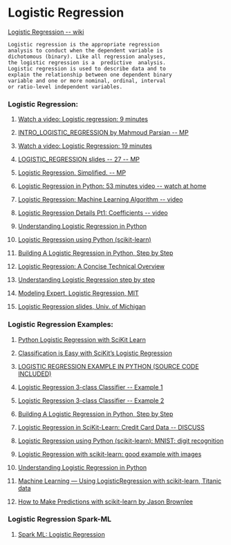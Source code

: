 # Logistic Regression


[Logistic Regression -- wiki](https://en.wikipedia.org/wiki/Logistic_regression)


````
Logistic regression is the appropriate regression 
analysis to conduct when the dependent variable is 
dichotomous (binary). Like all regression analyses, 
the logistic regression is a  predictive  analysis.  
Logistic regression is used to describe data and to 
explain the relationship between one dependent binary 
variable and one or more nominal, ordinal, interval 
or ratio-level independent variables.
````

### Logistic Regression:

1. [Watch a video: Logistic regression: 9 minutes](https://www.youtube.com/watch?v=yIYKR4sgzI8)

2. [INTRO_LOGISTIC_REGRESSION by Mahmoud Parsian -- MP](../../docs/logistic_regression/MP_INTRO_LOGISTIC_REGRESSION.txt.pdf)
  
3. [Watch a video: Logistic Regression: 19 minutes](https://www.youtube.com/watch?v=vN5cNN2-HWE&t=592s)
 
4. [LOGISTIC_REGRESSION slides -- 27 -- MP](../../docs/logistic_regression/Logistic_Regression_slides_GOOD.pdf)

5. [Logistic Regression. Simplified. -- MP](https://medium.com/data-science-group-iitr/logistic-regression-simplified-9b4efe801389)
  
6. [Logistic Regression in Python: 53 minutes video -- watch at home](https://www.youtube.com/watch?v=VCJdg7YBbAQ)
    
7. [Logistic Regression: Machine Learning Algorithm -- video ](https://www.youtube.com/watch?v=VCJdg7YBbAQ)

8. [Logistic Regression Details Pt1: Coefficients -- video](https://www.youtube.com/watch?v=vN5cNN2-HWE)

9. [Understanding Logistic Regression in Python](https://www.datacamp.com/community/tutorials/understanding-logistic-regression-python)

10. [Logistic Regression using Python (scikit-learn)](https://towardsdatascience.com/logistic-regression-using-python-sklearn-numpy-mnist-handwriting-recognition-matplotlib-a6b31e2b166a)

11. [Building A Logistic Regression in Python, Step by Step](https://datascienceplus.com/building-a-logistic-regression-in-python-step-by-step/)

12. [Logistic Regression: A Concise Technical Overview](https://www.kdnuggets.com/2018/02/logistic-regression-concise-technical-overview.html)

13. [Understanding Logistic Regression step by step](https://towardsdatascience.com/understanding-logistic-regression-step-by-step-704a78be7e0a)

14. [Modeling Expert, Logistic Regression, MIT](../../docs/logistic_regression/Modeling_Expert_Logistic_Regression_MIT.pdf)

15. [Logistic Regression slides, Univ. of Michigan](../../docs/logistic_regression/Logistic_Regression_slides_UofM.pdf)

### Logistic Regression Examples:

1. [Python Logistic Regression with SciKit Learn](http://www.insightsbot.com/python-logistic-regression-with-scikit-learn/)

2. [Classification is Easy with SciKit’s Logistic Regression](https://sweetcode.io/easy-scikit-logistic-regression/)

3. [LOGISTIC REGRESSION EXAMPLE IN PYTHON (SOURCE CODE INCLUDED)](https://www.data-mania.com/blog/logistic-regression-example-in-python/)

4. [Logistic Regression 3-class Classifier -- Example 1](https://scikit-learn.org/stable/auto_examples/linear_model/plot_iris_logistic.html)

5. [Logistic Regression 3-class Classifier -- Example 2](https://ogrisel.github.io/scikit-learn.org/sklearn-tutorial/auto_examples/tutorial/plot_iris_logistic.html)

6. [Building A Logistic Regression in Python, Step by Step](https://datascienceplus.com/building-a-logistic-regression-in-python-step-by-step/)

7. [Logistic Regression in SciKit-Learn: Credit Card Data -- DISCUSS](https://www.kaggle.com/mgroncki/logistic-regression-in-scikit-learn)

8. [Logistic Regression using Python (scikit-learn): MNIST: digit recognition](https://towardsdatascience.com/logistic-regression-using-python-sklearn-numpy-mnist-handwriting-recognition-matplotlib-a6b31e2b166a)

9. [Logistic Regression with scikit-learn: good example with images](https://nbviewer.jupyter.org/gist/justmarkham/6d5c061ca5aee67c4316471f8c2ae976)

10. [Understanding Logistic Regression in Python](https://www.datacamp.com/community/tutorials/understanding-logistic-regression-python)

11. [Machine Learning — Using LogisticRegression with scikit-learn, Titanic data](https://medium.com/@kbrook10/day-10-machine-learning-using-logisticregression-with-scikit-learn-99316e6589cd)

12. [How to Make Predictions with scikit-learn by Jason Brownlee](https://machinelearningmastery.com/make-predictions-scikit-learn/)


### Logistic Regression Spark-ML

1. [Spark ML: Logistic Regression](https://medium.com/@dhiraj.p.rai/logistic-regression-in-spark-ml-8a95b5f5434c)

